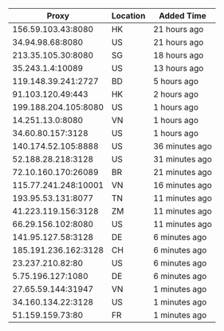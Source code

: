 | Proxy | Location | Added Time |
|---------|----------|------------|
| 156.59.103.43:8080 | HK | 21 hours ago |
| 34.94.98.68:8080 | US | 21 hours ago |
| 213.35.105.30:8080 | SG | 18 hours ago |
| 35.243.1.4:10089 | US | 13 hours ago |
| 119.148.39.241:2727 | BD | 5 hours ago |
| 91.103.120.49:443 | HK | 2 hours ago |
| 199.188.204.105:8080 | US | 1 hours ago |
| 14.251.13.0:8080 | VN | 1 hours ago |
| 34.60.80.157:3128 | US | 1 hours ago |
| 140.174.52.105:8888 | US | 36 minutes ago |
| 52.188.28.218:3128 | US | 31 minutes ago |
| 72.10.160.170:26089 | BR | 21 minutes ago |
| 115.77.241.248:10001 | VN | 16 minutes ago |
| 193.95.53.131:8077 | TN | 11 minutes ago |
| 41.223.119.156:3128 | ZM | 11 minutes ago |
| 66.29.156.102:8080 | US | 11 minutes ago |
| 141.95.127.58:3128 | DE | 6 minutes ago |
| 185.191.236.162:3128 | CH | 6 minutes ago |
| 23.237.210.82:80 | US | 6 minutes ago |
| 5.75.196.127:1080 | DE | 6 minutes ago |
| 27.65.59.144:31947 | VN | 1 minutes ago |
| 34.160.134.22:3128 | US | 1 minutes ago |
| 51.159.159.73:80 | FR | 1 minutes ago |

